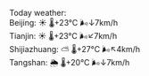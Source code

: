 Today weather:  
Beijing: ☀️   🌡️+23°C 🌬️↓7km/h  
Tianjin: ☀️   🌡️+23°C 🌬️↙7km/h  
Shijiazhuang: ⛅️  🌡️+27°C 🌬️↖4km/h  
Tangshan: 🌦   🌡️+20°C 🌬️↓7km/h  
